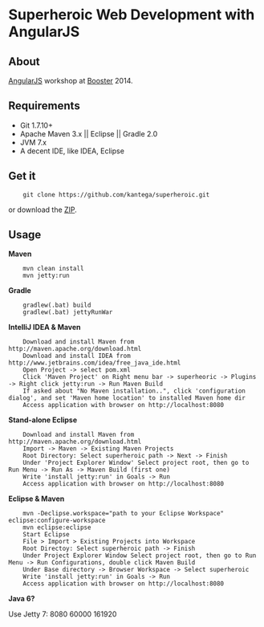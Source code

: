 # Superheroic Web Development with AngularJS #

## About ##

[AngularJS](http://angularjs.org/) workshop at [Booster](http://www.boosterconf.no/) 2014.

## Requirements ##

* Git 1.7.10+
* Apache Maven 3.x || Eclipse || Gradle 2.0
* JVM 7.x
* A decent IDE, like IDEA, Eclipse

## Get it ##

        git clone https://github.com/kantega/superheroic.git

or download the [ZIP](https://github.com/kantega/superheroic/archive/master.zip).

## Usage ##

__Maven__

        mvn clean install
        mvn jetty:run

__Gradle__


        gradlew(.bat) build
        gradlew(.bat) jettyRunWar 

__IntelliJ IDEA & Maven__

        Download and install Maven from http://maven.apache.org/download.html
        Download and install IDEA from http://www.jetbrains.com/idea/free_java_ide.html
        Open Project -> select pom.xml
        Click 'Maven Project' on Right menu bar -> superheoric -> Plugins -> Right click jetty:run -> Run Maven Build
        If asked about "No Maven installation..", click 'configuration dialog', and set 'Maven home location' to installed Maven home dir
        Access application with browser on http://localhost:8080

__Stand-alone Eclipse__

        Download and install Maven from http://maven.apache.org/download.html
        Import -> Maven -> Existing Maven Projects
        Root Directory: Select superheroic path -> Next -> Finish
        Under 'Project Explorer Window' Select project root, then go to Run Menu -> Run As -> Maven Build (first one)
        Write 'install jetty:run' in Goals -> Run
        Access application with browser on http://localhost:8080

__Eclipse & Maven__

        mvn -Declipse.workspace="path to your Eclipse Workspace" eclipse:configure-workspace
        mvn eclipse:eclipse
        Start Eclipse
        File > Import > Existing Projects into Workspace
        Root Directoy: Select superheroic path -> Finish
        Under Project Explorer Window Select project root, then go to Run Menu -> Run Configurations, double click Maven Build
        Under Base directory -> Browser Workspace -> Select superheroic
        Write 'install jetty:run' in Goals -> Run
        Access application with browser on http://localhost:8080


__Java 6?__

Use Jetty 7:
<configuration>
    <connectors>
        <connector implementation="org.eclipse.jetty.server.nio.SelectChannelConnector">
            <port>8080</port>
            <maxIdleTime>60000</maxIdleTime>
            <headerBufferSize>161920</headerBufferSize>
        </connector>
    </connectors>
</configuration>